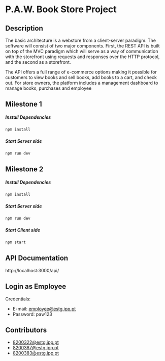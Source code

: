 # P.A.W. Book Store Project

## Description
The basic architecture is a webstore from a client-server paradigm. The software
will consist of two major components. First, the REST API is built on top of the
MVC paradigm which will serve as a way of communication with the storefront
using requests and responses over the HTTP protocol, and the second as a
storefront.

The API offers a full range of e-commerce options making it possible for
customers to view books and sell books, add books to a cart, and check out. For
store owners, the platform includes a management dashboard to manage books,
purchases and employee

## Milestone 1

##### Install Dependencies
```bash
npm install 
```

##### Start Server side
```bash
npm run dev
```

## Milestone 2

##### Install Dependencies
```bash
npm install  
```

##### Start Server side
```bash
npm run dev
```

##### Start Client  side
```bash
npm start
```

## API Documentation
http://localhost:3000/api/

## Login as Employee
Credentials:

- E-mail: employee@estg.ipp.pt
- Password: paw123

## Contributors

- 8200322@estg.ipp.pt 
- 8200387@estg.ipp.pt 
- 8200383@estg.ipp.pt 

